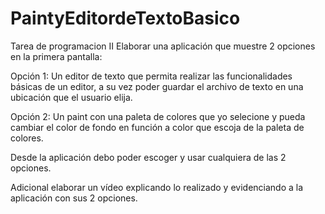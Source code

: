 # PaintyEditordeTextoBasico
Tarea de programacion II
Elaborar una aplicación que muestre 2 opciones en la primera pantalla:

Opción 1: Un editor de texto que permita realizar las funcionalidades básicas de un editor, a su vez poder guardar el archivo de texto en una ubicación que el usuario elija. 

Opción 2: Un paint con una paleta de colores que yo selecione y pueda cambiar el color de fondo en función a color que escoja de la paleta de colores. 

Desde la aplicación debo poder escoger y usar cualquiera de las 2 opciones. 

Adicional elaborar un vídeo explicando lo realizado y evidenciando a la aplicación con sus 2 opciones.